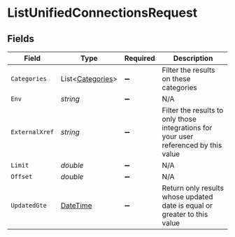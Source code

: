 # ListUnifiedConnectionsRequest


## Fields

| Field                                                                                 | Type                                                                                  | Required                                                                              | Description                                                                           |
| ------------------------------------------------------------------------------------- | ------------------------------------------------------------------------------------- | ------------------------------------------------------------------------------------- | ------------------------------------------------------------------------------------- |
| `Categories`                                                                          | List<[Categories](../../Models/Requests/Categories.md)>                               | :heavy_minus_sign:                                                                    | Filter the results on these categories                                                |
| `Env`                                                                                 | *string*                                                                              | :heavy_minus_sign:                                                                    | N/A                                                                                   |
| `ExternalXref`                                                                        | *string*                                                                              | :heavy_minus_sign:                                                                    | Filter the results to only those integrations for your user referenced by this value  |
| `Limit`                                                                               | *double*                                                                              | :heavy_minus_sign:                                                                    | N/A                                                                                   |
| `Offset`                                                                              | *double*                                                                              | :heavy_minus_sign:                                                                    | N/A                                                                                   |
| `UpdatedGte`                                                                          | [DateTime](https://learn.microsoft.com/en-us/dotnet/api/system.datetime?view=net-5.0) | :heavy_minus_sign:                                                                    | Return only results whose updated date is equal or greater to this value              |